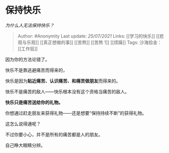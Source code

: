 # 保持快乐
*为什么人无法保持快乐？*

> Author: #Anonymity
Last update: *25/07/2021* 
Links: [[学习的快乐]] [[悲观与乐观]] [[真正想做的事]] [[苦熬]] [[苦熬 1]] [[烦躁]]
Tags: 
沙海拾金： [[工作狂]]

因为你的方法论错了。

快乐不是靠逃避痛苦而得来的，

快乐是因为**贴近痛苦、认识痛苦、和痛苦做朋友**而得来的。

快乐不是痛苦的敌人——快乐根本没有这个资格当痛苦的敌人。

**快乐只是痛苦送给你的礼物。**

你想通过赶走朋友来获得礼物——还是想要“保持持续不断”的获得礼物。

这怎么说得通呢？

不过你要小心，并不是所有的痛苦都是人的朋友。

自己睁大眼睛分辨。

  
  
